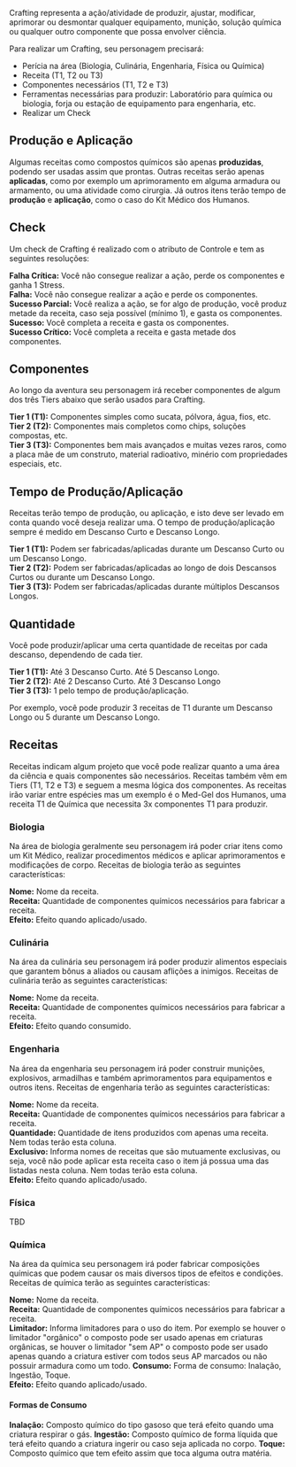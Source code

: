 Crafting representa a ação/atividade de produzir, ajustar, modificar, aprimorar ou desmontar qualquer equipamento, munição, solução química ou qualquer outro componente que possa envolver ciência.

Para realizar um Crafting, seu personagem precisará:

- Perícia na área (Biologia, Culinária, Engenharia, Física ou Química)
- Receita (T1, T2 ou T3)
- Componentes necessários (T1, T2 e T3)
- Ferramentas necessárias para produzir: Laboratório para química ou biologia, forja ou estação de equipamento para engenharia, etc.
- Realizar um Check

## Produção e Aplicação

Algumas receitas como compostos químicos são apenas **produzidas**, podendo ser usadas assim que prontas. Outras receitas serão apenas **aplicadas**, como por exemplo um aprimoramento em alguma armadura ou armamento, ou uma atividade como cirurgia. Já outros itens terão tempo de **produção** e **aplicação**, como o caso do Kit Médico dos Humanos.

## Check

Um check de Crafting é realizado com o atributo de Controle e tem as seguintes resoluções:

**Falha Crítica:** Você não consegue realizar a ação, perde os componentes e ganha 1 Stress.  
**Falha:** Você não consegue realizar a ação e perde os componentes.  
**Sucesso Parcial:** Você realiza a ação, se for algo de produção, você produz metade da receita, caso seja possível (mínimo 1), e gasta os componentes.  
**Sucesso:** Você completa a receita e gasta os componentes.  
**Sucesso Crítico:** Você completa a receita e gasta metade dos componentes.  

## Componentes

Ao longo da aventura seu personagem irá receber componentes de algum dos três Tiers abaixo que serão usados para Crafting.

**Tier 1 (T1):** Componentes simples como sucata, pólvora, água, fios, etc.  
**Tier 2 (T2):** Componentes mais completos como chips, soluções compostas, etc.  
**Tier 3 (T3):** Componentes bem mais avançados e muitas vezes raros, como a placa mãe de um construto, material radioativo, minério com propriedades especiais, etc.  

## Tempo de Produção/Aplicação

Receitas terão tempo de produção, ou aplicação, e isto deve ser levado em conta quando você deseja realizar uma. O tempo de produção/aplicação sempre é medido em Descanso Curto e Descanso Longo.

**Tier 1 (T1):** Podem ser fabricadas/aplicadas durante um Descanso Curto ou um Descanso Longo.  
**Tier 2 (T2):** Podem ser fabricadas/aplicadas ao longo de dois Descansos Curtos ou durante um Descanso Longo.  
**Tier 3 (T3):** Podem ser fabricadas/aplicadas durante múltiplos Descansos Longos.  

## Quantidade

Você pode produzir/aplicar uma certa quantidade de receitas por cada descanso, dependendo de cada tier.

**Tier 1 (T1):** Até 3 Descanso Curto. Até 5 Descanso Longo.  
**Tier 2 (T2):** Até 2 Descanso Curto. Até 3 Descanso Longo  
**Tier 3 (T3):** 1 pelo tempo de produção/aplicação.  

Por exemplo, você pode produzir 3 receitas de T1 durante um Descanso Longo ou 5 durante um Descanso Longo.

## Receitas

Receitas indicam algum projeto que você pode realizar quanto a uma área da ciência e quais componentes são necessários. Receitas também vêm em Tiers (T1, T2 e T3) e seguem a mesma lógica dos componentes. As receitas irão variar entre espécies mas um exemplo é o Med-Gel dos Humanos, uma receita T1 de Química que necessita 3x componentes T1 para produzir.

### Biologia
Na área de biologia geralmente seu personagem irá poder criar itens como um Kit Médico, realizar procedimentos médicos e aplicar aprimoramentos e modificações de corpo. Receitas de biologia terão as seguintes características:

**Nome:** Nome da receita.  
**Receita:** Quantidade de componentes químicos necessários para fabricar a receita.  
**Efeito:** Efeito quando aplicado/usado.

### Culinária
Na área da culinária seu personagem irá poder produzir alimentos especiais que garantem bônus a aliados ou causam aflições a inimigos. Receitas de culinária terão as seguintes características:

**Nome:** Nome da receita.  
**Receita:** Quantidade de componentes químicos necessários para fabricar a receita.  
**Efeito:** Efeito quando consumido.

### Engenharia
Na área da engenharia seu personagem irá poder construir munições, explosivos, armadilhas e também aprimoramentos para equipamentos e outros itens. Receitas de engenharia terão as seguintes características:

**Nome:** Nome da receita.  
**Receita:** Quantidade de componentes químicos necessários para fabricar a receita.  
**Quantidade:** Quantidade de itens produzidos com apenas uma receita. Nem todas terão esta coluna.  
**Exclusivo:** Informa nomes de receitas que são mutuamente exclusivas, ou seja, você não pode aplicar esta receita caso o item já possua uma das listadas nesta coluna. Nem todas terão esta coluna.    
**Efeito:** Efeito quando aplicado/usado.

### Física
TBD
<!-- TODO -->

### Química
Na área da química seu personagem irá poder fabricar composições químicas que podem causar os mais diversos tipos de efeitos e condições. Receitas de química terão as seguintes características:

**Nome:** Nome da receita.  
**Receita:** Quantidade de componentes químicos necessários para fabricar a receita.  
**Limitador:** Informa limitadores para o uso do item. Por exemplo se houver o limitador "orgânico" o composto pode ser usado apenas em criaturas orgânicas, se houver o limitador "sem AP" o composto pode ser usado apenas quando a criatura estiver com todos seus AP marcados ou não possuir armadura como um todo.
**Consumo:** Forma de consumo: Inalação, Ingestão, Toque.  
**Efeito:** Efeito quando aplicado/usado.

#### Formas de Consumo

**Inalação:** Composto químico do tipo gasoso que terá efeito quando uma criatura respirar o gás.
**Ingestão:** Composto químico de forma líquida que terá efeito quando a criatura ingerir ou caso seja aplicada no corpo.
**Toque:** Composto químico que tem efeito assim que toca alguma outra matéria.